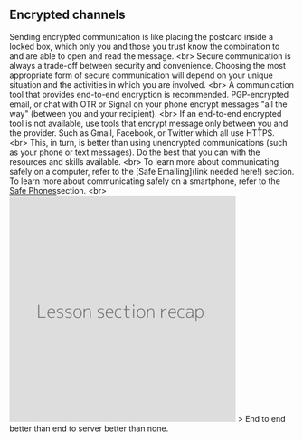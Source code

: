 
## Encrypted channels

Sending encrypted communication is like placing the postcard inside a locked box, which only you and those you trust know the combination to and are able to open and read the message.
&lt;br&gt;
Secure communication is always a trade-off between security and convenience. Choosing the most appropriate form of secure communication will depend on your unique situation and the activities in which you are involved.
&lt;br&gt;
A communication tool that provides end-to-end encryption is recommended. PGP-encrypted email, or chat with OTR or Signal on your phone encrypt messages &quot;all the way&quot; (between you and your recipient).
&lt;br&gt;
If an end-to-end encrypted tool is not available, use tools that encrypt message only between you and the provider. Such as Gmail, Facebook, or Twitter which all use HTTPS.
&lt;br&gt;
This, in turn, is better than using unencrypted communications (such as your phone or text messages). Do the best that you can with the resources and skills available.
&lt;br&gt;
To learn more about communicating safely on a computer, refer to the [Safe Emailing](link needed here!) section.
To learn more about communicating safely on a smartphone, refer to the [Safe Phones](en/topics/practice-3-safe-phones/0-getting-started/1-intro.md)section.
&lt;br&gt;
![](recap.png)
&gt; End to end better than end to server better than none.

